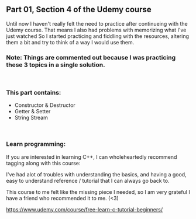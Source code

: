 ## Part 01, Section 4 of the Udemy course


Until now I haven't really felt the need to practice after continueing with the Udemy course.
That means I also had problems with memorizing what I've just watched
So I started practicing and fiddling with the resources, altering them a bit and try to think of a way I would use them.

### Note: Things are commented out because I was practicing these 3 topics in a single solution.

<br>

### This part contains:
  * Constructor & Destructor
  * Getter & Setter
  * String Stream

<br>

### Learn programming:
If you are interested in learning C++, I can wholeheartedly recommend tagging along with this course:<br>

I've had alot of troubles with understanding the basics, and having a good,
easy to understand reference / tutorial that I can always go back to.

This course to me felt like the missing piece I needed,
so I am very grateful I have a friend who recommended it to me. (<3)

https://www.udemy.com/course/free-learn-c-tutorial-beginners/
